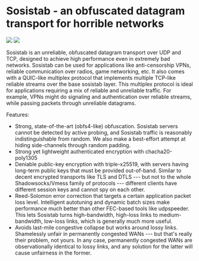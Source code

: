 # Sosistab - an obfuscated datagram transport for horrible networks

[![](https://img.shields.io/crates/v/sosistab)](https://crates.io/crates/sosistab)
![](https://img.shields.io/crates/l/sosistab)

Sosistab is an unreliable, obfuscated datagram transport over UDP and TCP, designed to achieve high performance even in extremely bad networks. Sosistab can be used for applications like anti-censorship VPNs, reliable communication over radios, game networking, etc. It also comes with a QUIC-like multiplex protocol that implements multiple TCP-like reliable streams over the base sosistab layer. This multiplex protocol is ideal for applications requiring a mix of reliable and unreliable traffic. For example, VPNs might do signaling and authentication over reliable streams, while passing packets through unreliable datagrams.

Features:

- Strong, state-of-the-art (obfs4-like) obfuscation. Sosistab servers cannot be detected by active probing, and Sosistab traffic is reasonably indistinguishable from random. We also make a best-effort attempt at hiding side-channels through random padding.
- Strong yet lightweight authenticated encryption with chacha20-poly1305
- Deniable public-key encryption with triple-x25519, with servers having long-term public keys that must be provided out-of-band. Similar to decent encrypted transports like TLS and DTLS --- but not to the whole Shadowsocks/Vmess family of protocols --- different clients have different session keys and cannot spy on each other.
- Reed-Solomon error correction that targets a certain application packet loss level. Intelligent autotuning and dynamic batch sizes make performance much better than other FEC-based tools like udpspeeder. This lets Sosistab turns high-bandwidth, high-loss links to medium-bandwidth, low-loss links, which is generally much more useful.
- Avoids last-mile congestive collapse but works around lossy links. Shamelessly unfair in permanently congested WANs --- but that's really their problem, not yours. In any case, permanently congested WANs are observationally identical to lossy links, and any solution for the latter will cause unfairness in the former.
